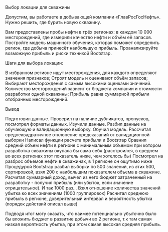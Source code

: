 Выбор локации для скважины

Допустим, вы работаете в добывающей компании «ГлавРосГосНефть». Нужно решить, где бурить новую скважину.

Вам предоставлены пробы нефти в трёх регионах: в каждом 10 000 месторождений, где измерили качество нефти и объём её запасов. Постройте модель машинного обучения, которая поможет определить регион, где добыча принесёт наибольшую прибыль. Проанализируйте возможную прибыль и риски техникой Bootstrap.

Шаги для выбора локации:

В избранном регионе ищут месторождения, для каждого определяют значения признаков;
Строят модель и оценивают объём запасов;
Выбирают месторождения с самым высокими оценками значений. Количество месторождений зависит от бюджета компании и стоимости разработки одной скважины;
Прибыль равна суммарной прибыли отобранных месторождений.

Вывод

Подготовил данные. Проверил на наличие дубликатов, пропусков, посмотрел форматы данных. Изучили данные. Разбил данные на обучающую и валидационную выборку. Обучил модель. Рассчитал среднеквадратичное отклонение предсказаний от валидационной выборки Написал функции расчета прибыли и Bootstrap Сравнил средний объем нефти в регионе с минимальным объемом при котором разработка скважины окупала бы сама себя (расстроился, в среднем во всех регионах этот показатель ниже, чем хотелось бы) Посмотрел на разброс объемов нефти в скважинах, в 1 регионе он ощутимо ниже Процедурой Bootstrap разбил выборки по 500 значений, из этих 500, сортировкой, взял 200 с наибольшим показателем объема в скважине. Расчитал суммарный доход, вычел из него бюджет затраченный на разработку - получил прибыль (или убыток, если значение отрицательное). И так 1000 раз... Взял отношение количества значений убытка ко всех значениям (1000 группировок) Расчитал среднюю прибыль в регионе, доверительный интервал и вероятность убытка (порядок действий описал выше)

Подводя итог могу сказать, что наимее потенциально убыточно было бы вложить бюджет в развитие добычи во 2 регионе, т.к там самая низкая вероятность убытка, при этом самая высокая средняя прибыль.
